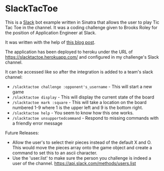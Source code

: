# SlackTacToe

This is a [Slack](https://slack.com) bot example written in Sinatra that allows the user to play Tic Tac Toe in the channel. It was a coding challenge given to Brooks Roley for the position of Application Engineer at Slack.

It was written with the help of [this blog post](http://wearestac.com/blog/building-a-slack-slash-command-with-sinatra-finch-and-heroku).

The application has been deployed to heroku under the URL of https://slacktactoe.herokuapp.com/ and configured in my challenge's Slack channel.

It can be accessed like so after the integration is added to a team's slack channel:

* `/slacktactoe challenge :opponent's_username` - This will start a new game
* `/slacktactoe display` - This will display the current state of the board
* `/slacktactoe mark :square` - This will take a location on the board numbered 1-9 where 1 is the upper left and 9 is the bottom right.
* `/slacktactoe help` - You seem to know how this one works.
* `/slacktactoe unsupportedcommand` - Respond to missing commands with a friendly error message


Future Releases:

- Allow the user's to select their pieces instead of the default X and O.
  This would move the pieces array onto the game object and create a command to set this to an ascii character.
- Use the 'user.list' to make sure the person you challenge is indeed a user of the channel.
  https://api.slack.com/methods/users.list